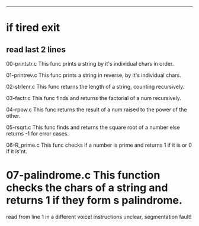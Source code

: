 ----------------------------------------------------
if tired exit
====================================================
read last 2 lines
----------------------------------------------------

00-printstr.c
This func prints a string by it's individual chars in order.

01-printrev.c
This func prints a string in reverse, by it's individual chars.

02-strlenr.c
This func returns the length of a string, counting recursively.

03-factr.c
This func finds and returns the factorial of a num recursively.

04-rpow.c
This func returns the result of a num raised to the power of the other.

05-rsqrt.c
This func finds and returns the square root of a number else returns -1 for error cases.

06-R_prime.c
This func checks if a number is prime and returns 1 if it is or 0 if it is'nt.

07-palindrome.c
This function checks the chars of a string and returns 1 if they form s palindrome.
====================================================
read from line 1 in a different voice!
instructions unclear, segmentation fault!
